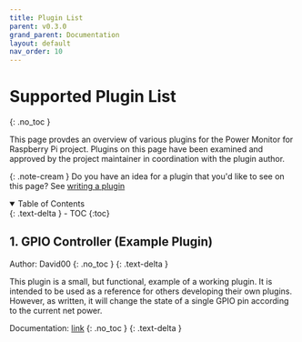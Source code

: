 ```yaml
---
title: Plugin List
parent: v0.3.0
grand_parent: Documentation
layout: default
nav_order: 10
---
```



# Supported Plugin List
{: .no_toc }

This page provdes an overview of various plugins for the Power Monitor for Raspberry Pi project.  Plugins on this page have been examined and approved by the project maintainer in coordination with the plugin author.  

{: .note-cream } 
Do you have an idea for a plugin that you'd like to see on this page? See [writing a plugin](plugins#writing-a-plugin)

<details open markdown="block">
<summary>Table of Contents</summary>
{: .text-delta }
- TOC
{:toc}
</details>


## 1. GPIO Controller (Example Plugin)

Author: David00
{: .no_toc }
{: .text-delta }

This plugin is a small, but functional, example of a working plugin.  It is intended to be used as a reference for others developing their own plugins.  However, as written, it will change the state of a single GPIO pin according to the current net power.

Documentation: [link](https://github.com/David00/rpi-power-monitor/tree/develop/v0.3.0-plugins/rpi_power_monitor/plugins/gpio_controller_example_plugin)
{: .no_toc }
{: .text-delta }